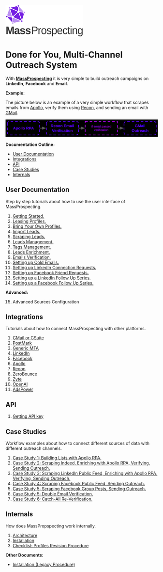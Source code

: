 <img src="./assets/logo.svg" alt="image" width="256" height="auto" />

# Done for You, Multi-Channel Outreach System

With [**MassProspecting**](https://massprospecting.com) it is very simple to build outreach campaigns on **LinkedIn**, **Facebook** and **Email**.

**Example:**

The picture below is an example of a very simple workflow that scrapes emails from [Apollo](https://www.apollo.io), verify them using [Reoon](https://emailverifier.reoon.com), and sending an email with [GMail](https://gmail.com).

![Example Workflow](./assets/main/1.png)

**Documentation Outline:**

- [User Documentation](#user-documentation)
- [Integrations](#integrations)
- [API](#api)
- [Case Studies](#case-studies)
- [Internals](#internals)

## User Documentation

Step by step tutorials about how to use the user interface of MassProspecting.

1. [Getting Started.](/user/01-getting-started.md)
2. [Leasing Profiles.](/user/02-leasing-profiles.md)
3. [Bring Your Own Profiles.](/user/03-bring-your-own-profiles.md)
4. [Import Leads.](/user/04-import-leads.md)
5. [Scraping Leads.](/user/05-scraping-leads.md)
6. [Leads Management.](/user/06-leads-management.md)
7. [Tags Management.](/user/07-tags-management.md)
8. [Leads Enrichment.](/user/08-leads-enrichment.md)
9. [Emails Verification.](/user/09-emails-verification.md)
10. [Setting up Cold Emails.](/user/10-setting-up-cold-emails.md)
11. [Setting up LinkedIn Connection Requests.](/user/11-setting-up-linkedin-connection-requests.md)
12. [Setting up Facebook Friend Requests.](/user/12-setting-up-facebook-friend-requests.md)
13. [Setting up a LinkedIn Follow Up Series.](/user/13-setting-up-a-linkedin-follow-up-series.md)
14. [Setting up a Facebook Follow Up Series.](/user/14-setting-up-a-facebook-follow-up-series.md)

**Advanced:**

15. Advanced Sources Configuration


## Integrations

Tutorials about how to connect MassProspecting with other platforms.

1. [GMail or GSuite](/integrations/01-gmail-or-gsuite.md)
2. [PostMark](/integrations/02-postmark.md)
3. [Generic MTA](/integrations/03-generic-mta.md)
4. [LinkedIn](/integrations/04-linkedin.md)
5. [Facebook](/integrations/05-facebook.md)
6. [Apollo](/integrations/06-apollo.md)
7. [Reoon](/integrations/07-reoon.md)
8. [ZeroBounce](/integrations/08-zerobounce.md)
9. [Zyte](/integrations/09-zyte.md)
10. [OpenAI](/integrations/10-openai.md)
11. [AdsPower](/integrations/11-adspower.md)

## API

1. [Getting API key](/api/001-getting-api-key.md)

## Case Studies

Workflow examples about how to connect different sources of data with different outreach channels.

1. [Case Study 1: Building Lists with Apollo RPA.](/case-studies/01-case-study-1:-building-lists-with-apollo-rpa.md)
2. [Case Study 2: Scraping Indeed, Enriching with Apollo RPA, Verifying, Sending Outreach.](/case-studies/02-case-study-2:-scraping-indeed,-enriching-with-apollo-rpa,-verifying,-sending-outreach.md)
3. [Case Study 3: Scraping LinkedIn Public Feed, Enriching with Apollo RPA, Verifying, Sending Outreach.](/case-studies/03-case-study-3:-scraping-linkedin-public-feed,-enriching-with-apollo-rpa,-verifying,-sending-outreach.md)
4. [Case Study 4: Scraping Facebook Public Feed, Sending Outreach.](/case-studies/04-case-study-4:-scraping-facebook-public-feed,-sending-outreach.md)
5. [Case Study 5: Scraping Facebook Group Posts, Sending Outreach.](/case-studies/05-case-study-5:-scraping-facebook-group-posts,-sending-outreach.md)
6. [Case Study 5: Double Email Verification.](/case-studies/06-case-study-5:-double-email-verification.md)
7. [Case Study 6: Catch-All Re-Verification.](/case-studies/07-case-study-6:-catch-all-re-verification.md)

## Internals

How does MassPropspecting work internally.

1. [Architecture](/internals/01-architecture.md)
2. [Installation](/internals/02-installation.md)
3. [Checklist: Profiles Revision Procedure](/internals/03-checklist-profiles-revision-procedure.md)

**Other Documents:**

- [Installation (Legacy Procedure)](/internals/02-installation-legacy.md)